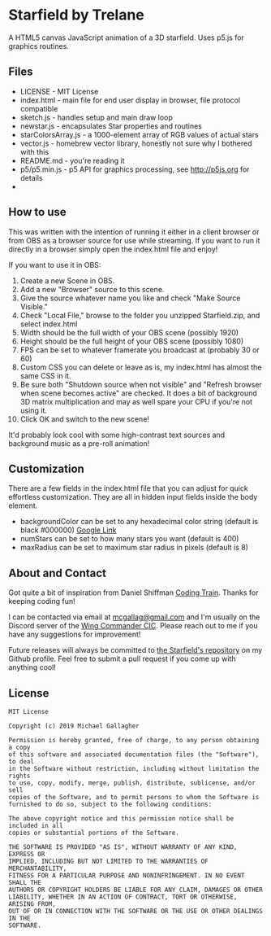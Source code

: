 # Starfield by Trelane

A HTML5 canvas JavaScript animation of a 3D starfield. Uses p5.js for graphics routines.


## Files
 - LICENSE - MIT License
 - index.html - main file for end user display in browser, file protocol compatible
 - sketch.js - handles setup and main draw loop
 - newstar.js - encapsulates Star properties and routines
 - starColorsArray.js - a 1000-element array of RGB values of actual stars
 - vector.js - homebrew vector library, honestly not sure why I bothered with this
 - README.md - you're reading it
 - p5/p5.min.js - p5 API for graphics processing, see http://p5js.org for details
 - 
## How to use
This was written with the intention of running it either in a client browser or from OBS as a browser source for use while streaming. If you want to run it directly in a browser simply open the index.html file and enjoy!

If you want to use it in OBS:
 1. Create a new Scene in OBS.
 2. Add a new "Browser" source to this scene.
 3. Give the source whatever name you like and check "Make Source Visible."
 4. Check "Local File," browse to the folder you unzipped Starfield.zip, and select index.html
 5. Width should be the full width of your OBS scene (possibly 1920)
 6. Height should be the full height of your OBS scene (possibly 1080)
 7. FPS can be set to whatever framerate you broadcast at (probably 30 or 60)
 8. Custom CSS you can delete or leave as is, my index.html has almost the same CSS in it.
 9. Be sure both "Shutdown source when not visible" and "Refresh browser when scene becomes active" are checked. It does a bit of background 3D matrix multiplication and may as well spare your CPU if you're not using it.
 10. Click OK and switch to the new scene!
 
 It'd probably look cool with some high-contrast text sources and background music as a pre-roll animation!

## Customization
There are a few fields in the index.html file that you can adjust for quick effortless customization. They are all in hidden input fields inside the body element.

 - backgroundColor can be set to any hexadecimal color string (default is black #000000) [Google Link](https://www.google.com/search?q=color%20picker)
- numStars can be set to how many stars you want (default is 400)
- maxRadius can be set to maximum star radius in pixels (default is 8)

## About and Contact
Got quite a bit of inspiration from Daniel Shiffman [Coding Train](https://thecodingtrain.com/). Thanks for keeping coding fun!

I can be contacted via email at [mcgallag@gmail.com](mailto:mcgallag@gmail.com) and I'm usually on the Discord server of the [Wing Commander CIC](https://www.wcnews.com). Please reach out to me if you have any suggestions for improvement!

Future releases will always be committed to [the Starfield's repository](https://github.com/mcgallag/starfield) on my Github profile. Feel free to submit a pull request if you come up with anything cool!

## License

    MIT License

    Copyright (c) 2019 Michael Gallagher

    Permission is hereby granted, free of charge, to any person obtaining a copy
    of this software and associated documentation files (the "Software"), to deal
    in the Software without restriction, including without limitation the rights
    to use, copy, modify, merge, publish, distribute, sublicense, and/or sell
    copies of the Software, and to permit persons to whom the Software is
    furnished to do so, subject to the following conditions:

    The above copyright notice and this permission notice shall be included in all
    copies or substantial portions of the Software.

    THE SOFTWARE IS PROVIDED "AS IS", WITHOUT WARRANTY OF ANY KIND, EXPRESS OR
    IMPLIED, INCLUDING BUT NOT LIMITED TO THE WARRANTIES OF MERCHANTABILITY,
    FITNESS FOR A PARTICULAR PURPOSE AND NONINFRINGEMENT. IN NO EVENT SHALL THE
    AUTHORS OR COPYRIGHT HOLDERS BE LIABLE FOR ANY CLAIM, DAMAGES OR OTHER
    LIABILITY, WHETHER IN AN ACTION OF CONTRACT, TORT OR OTHERWISE, ARISING FROM,
    OUT OF OR IN CONNECTION WITH THE SOFTWARE OR THE USE OR OTHER DEALINGS IN THE
    SOFTWARE.

